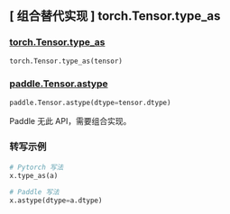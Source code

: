 ## [ 组合替代实现 ] torch.Tensor.type_as

### [torch.Tensor.type_as](https://pytorch.org/docs/stable/generated/torch.Tensor.type_as.html)

```python
torch.Tensor.type_as(tensor)
```

### [paddle.Tensor.astype](https://www.paddlepaddle.org.cn/documentation/docs/zh/develop/api/paddle/Tensor_cn.html#astype-dtype)

```python
paddle.Tensor.astype(dtype=tensor.dtype)
```

Paddle 无此 API，需要组合实现。

### 转写示例
####
```python
# Pytorch 写法
x.type_as(a)

# Paddle 写法
x.astype(dtype=a.dtype)
```
